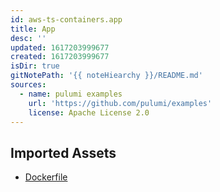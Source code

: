 ```yaml
---
id: aws-ts-containers.app
title: App
desc: ''
updated: 1617203999677
created: 1617203999677
isDir: true
gitNotePath: '{{ noteHiearchy }}/README.md'
sources:
  - name: pulumi examples
    url: 'https://github.com/pulumi/examples'
    license: Apache License 2.0
---
```

## Imported Assets

- [Dockerfile](/assets/dockerfile)


